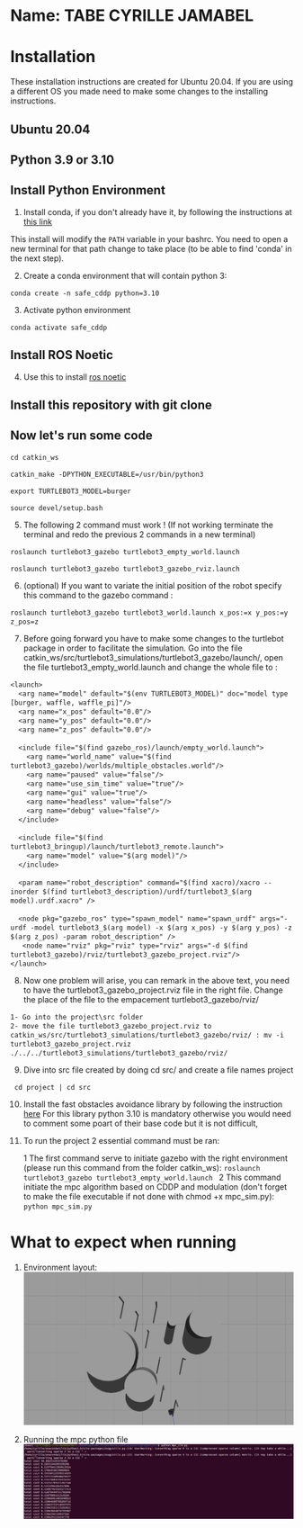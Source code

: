 # Name: TABE CYRILLE JAMABEL 

# Installation

These installation instructions are created for Ubuntu 20.04. If you are using a different OS you made need to make some changes to the installing instructions. 


## Ubuntu 20.04
## Python 3.9 or 3.10

## Install Python Environment


1. Install conda, if you don't already have it, by following the instructions at [this link](https://docs.conda.io/projects/conda/en/latest/user-guide/install/)

This install will modify the `PATH` variable in your bashrc.
You need to open a new terminal for that path change to take place (to be able to find 'conda' in the next step).

2. Create a conda environment that will contain python 3:
```
conda create -n safe_cddp python=3.10
```
3. Activate python environment

```
conda activate safe_cddp
```

## Install ROS Noetic 

4. Use this to install [ros noetic](https://wiki.ros.org/noetic/Installation/Ubuntu)

## Install this repository with git clone 

## Now let's run some code

```
cd catkin_ws
```


```
catkin_make -DPYTHON_EXECUTABLE=/usr/bin/python3
```



```
export TURTLEBOT3_MODEL=burger
```

```
source devel/setup.bash 
```
5. The following 2 command must work ! (If not working terminate the terminal and redo the previous 2 commands in a new terminal)
```
roslaunch turtlebot3_gazebo turtlebot3_empty_world.launch 
```

```
roslaunch turtlebot3_gazebo turtlebot3_gazebo_rviz.launch
```


6. (optional) If you want to variate the initial position of the robot specify this command to the gazebo command :
```
roslaunch turtlebot3_gazebo turtlebot3_world.launch x_pos:=x y_pos:=y z_pos=z
```

7. Before going forward you have to make some changes to the turtlebot package in order to facilitate the simulation. Go into the file catkin_ws/src/turtlebot3_simulations/turtlebot3_gazebo/launch/, open the file turtlebot3_empty_world.launch and change the whole file to : 
```
<launch>
  <arg name="model" default="$(env TURTLEBOT3_MODEL)" doc="model type [burger, waffle, waffle_pi]"/>
  <arg name="x_pos" default="0.0"/>
  <arg name="y_pos" default="0.0"/>
  <arg name="z_pos" default="0.0"/>

  <include file="$(find gazebo_ros)/launch/empty_world.launch">
    <arg name="world_name" value="$(find turtlebot3_gazebo)/worlds/multiple_obstacles.world"/>
    <arg name="paused" value="false"/>
    <arg name="use_sim_time" value="true"/>
    <arg name="gui" value="true"/>
    <arg name="headless" value="false"/>
    <arg name="debug" value="false"/>
  </include>

  <include file="$(find turtlebot3_bringup)/launch/turtlebot3_remote.launch">
    <arg name="model" value="$(arg model)"/>
  </include>

  <param name="robot_description" command="$(find xacro)/xacro --inorder $(find turtlebot3_description)/urdf/turtlebot3_$(arg model).urdf.xacro" />

  <node pkg="gazebo_ros" type="spawn_model" name="spawn_urdf" args="-urdf -model turtlebot3_$(arg model) -x $(arg x_pos) -y $(arg y_pos) -z $(arg z_pos) -param robot_description" />
   <node name="rviz" pkg="rviz" type="rviz" args="-d $(find turtlebot3_gazebo)/rviz/turtlebot3_gazebo_project.rviz"/>
</launch>

```

8. Now one problem will arise, you can remark in the above text, you need to have the turtlebot3_gazebo_project.rviz file in the right file. Change the place of the file to the empacement turtlebot3_gazebo/rviz/

```
1- Go into the project\src folder
2- move the file turtlebot3_gazebo_project.rviz to catkin_ws/src/turtlebot3_simulations/turtlebot3_gazebo/rviz/ : mv -i turtlebot3_gazebo_project.rviz  ./../../turtlebot3_simulations/turtlebot3_gazebo/rviz/
```


9. Dive into src file created by doing cd src/ and create a file names project 
```
 cd project | cd src
```

10. Install the fast obstacles avoidance library by following the instruction [here](https://github.com/hubernikus/fast_obstacle_avoidance/tree/main)
For this library python 3.10 is mandatory otherwise you would need to comment some poart of their base code but it is not difficult, 


11. To run the project 2 essential command must be ran:

    1 The first command serve to initiate gazebo with the right environment (please run this command from the folder catkin_ws):
        ```
        roslaunch turtlebot3_gazebo turtlebot3_empty_world.launch 
        ```
    2 This command initiate the mpc algorithm based on CDDP and modulation (don't forget to make the file executable if not done with chmod +x mpc_sim.py):
        ```
        python mpc_sim.py 
        ```
# What to expect when running 
1. Environment layout:
![Env](https://github.com/cytab/CDDP_ProjectECSE/blob/safe_Cddp_MCGILL_project/images/default_gzclient_camera(1)-2024-04-29T02_38_01.022715%20(copy).jpg) 

2. Running the mpc python file 
![MPC](https://github.com/cytab/CDDP_ProjectECSE/blob/safe_Cddp_MCGILL_project/images/commandsim.png) 